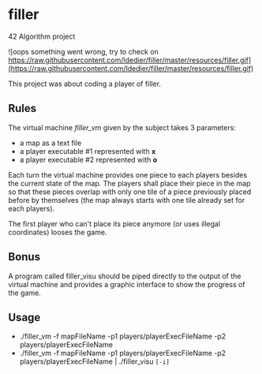 # filler
42 Algorithm project

![oops something went wrong, try to check on https://raw.githubusercontent.com/ldedier/filler/master/resources/filler.gif](https://raw.githubusercontent.com/ldedier/filler/master/resources/filler.gif)

This project was about coding a player of filler.

## Rules

The virtual machine *filler_vm* given by the subject takes 3 parameters:

* a map as a text file
* a player executable #1 represented with **x**
* a player executable #2 represented with **o**

Each turn the virtual machine provides one piece to each players besides the current state of the map.
The players shall place their piece in the map so that these pieces overlap with only one tile of a piece previously placed before by themselves (the map always starts with one tile already set for each players).

The first player who can't place its piece anymore (or uses illegal coordinates) looses the game.

## Bonus

A program called filler_visu should be piped directly to the output of the virtual machine and provides a graphic interface to show the progress of the game.

## Usage

* ./filler_vm -f mapFileName -p1 players/playerExecFileName -p2 players/playerExecFileName
* ./filler_vm -f mapFileName -p1 players/playerExecFileName -p2 players/playerExecFileName | ./filler_visu `[-i]`
